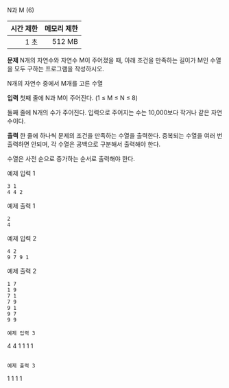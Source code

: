 N과 M (6)

|시간 제한|메모리 제한|
|---:|---:|
|1 초 | 512 MB |

**문제**
N개의 자연수와 자연수 M이 주어졌을 때, 아래 조건을 만족하는 길이가 M인 수열을 모두 구하는 프로그램을 작성하시오.

N개의 자연수 중에서 M개를 고른 수열

**입력**
첫째 줄에 N과 M이 주어진다. (1 ≤ M ≤ N ≤ 8)

둘째 줄에 N개의 수가 주어진다. 입력으로 주어지는 수는 10,000보다 작거나 같은 자연수이다.



**출력**
한 줄에 하나씩 문제의 조건을 만족하는 수열을 출력한다. 중복되는 수열을 여러 번 출력하면 안되며, 각 수열은 공백으로 구분해서 출력해야 한다.

수열은 사전 순으로 증가하는 순서로 출력해야 한다.



예제 입력 1 
```
3 1
4 4 2
```

예제 출력 1 
```
2
4
```
예제 입력 2 
```
4 2
9 7 9 1
```

예제 출력 2
```
1 7
1 9
7 1
7 9
9 1
9 7
9 9
```


```
예제 입력 3
```
4 4
1 1 1 1
```

예제 출력 3
```
1 1 1 1
```
